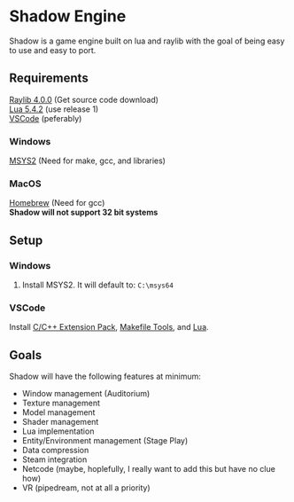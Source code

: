 # Shadow Engine
Shadow is a game engine built on lua and raylib with the goal of being easy to use and easy to port. 

## Requirements
[Raylib 4.0.0](https://github.com/raysan5/raylib/releases/tag/4.0.0) (Get source code download)  
[Lua 5.4.2](http://luabinaries.sourceforge.net/) (use release 1)  
[VSCode](https://code.visualstudio.com/) (peferably)  
### Windows
[MSYS2](https://www.msys2.org/) (Need for make, gcc, and libraries)  
### MacOS
[Homebrew](https://brew.sh/) (Need for gcc)  
**Shadow will not support 32 bit systems**  
## Setup
### Windows
1. Install MSYS2. It will default to: `C:\msys64`
### VSCode
Install [C/C++ Extension Pack](https://marketplace.visualstudio.com/items?itemName=ms-vscode.cpptools-extension-pack), [Makefile Tools](https://marketplace.visualstudio.com/items?itemName=ms-vscode.makefile-tools), and [Lua](https://marketplace.visualstudio.com/items?itemName=sumneko.lua).
## Goals
Shadow will have the following features at minimum:  
- Window management (Auditorium)
- Texture management
- Model management
- Shader management
- Lua implementation
- Entity/Environment management (Stage Play)
- Data compression
- Steam integration
- Netcode (maybe, hoplefully, I really want to add this but have no clue how)
- VR (pipedream, not at all a priority)  
